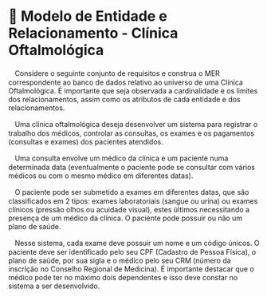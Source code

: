 # 🏥 Modelo de Entidade e Relacionamento - Clínica Oftalmológica

ㅤConsidere o seguinte conjunto de requisitos e construa o MER correspondente ao banco
de dados relativo ao universo de uma Clínica Oftalmológica. É importante que seja
observada a cardinalidade e os limites dos relacionamentos, assim como os atributos de
cada entidade e dos relacionamentos.

ㅤUma clínica oftalmológica deseja desenvolver um sistema para registrar o trabalho dos médicos,
controlar as consultas, os exames e os pagamentos (consultas e exames) dos pacientes
atendidos.

ㅤUma consulta envolve um médico da clínica e um paciente numa determinada data
(eventualmente o paciente pode se consultar com vários médicos ou com o mesmo médico em
diferentes datas).

ㅤO paciente pode ser submetido a exames em diferentes datas, que são classificados em 2 tipos:
exames laboratoriais (sangue ou urina) ou exames clínicos (pressão olhos ou acuidade visual),
estes últimos necessitando a presença de um médico da clínica. O paciente pode possuir ou não
um plano de saúde.

ㅤNesse sistema, cada exame deve possuir um nome e um código únicos. O paciente deve ser
identificado pelo seu CPF (Cadastro de Pessoa Física), o plano de saúde, por sua sigla e o médico
pelo seu CRM (número da inscrição no Conselho Regional de Medicina).
É importante destacar que o médico pode ter no máximo dois dependentes e isso deve constar no
sistema a ser desenvolvido.